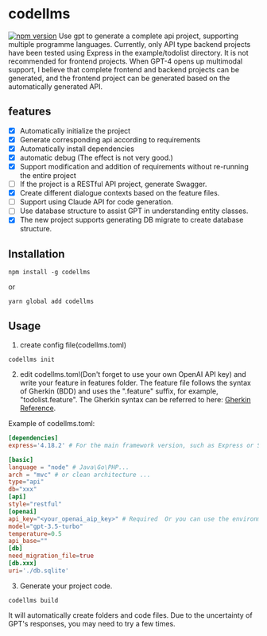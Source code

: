 # codellms

[![npm version](https://badge.fury.io/js/codellms.svg)](https://badge.fury.io/js/codellms)
Use gpt to generate a complete api project, supporting multiple programme languages.
Currently, only API type backend projects have been tested using Express in the example/todolist directory. It is not recommended for frontend projects. When GPT-4 opens up multimodal support, I believe that complete frontend and backend projects can be generated, and the frontend project can be generated based on the automatically generated API.

## features

* [x] Automatically initialize the project
* [x] Generate corresponding api according to requirements
* [x] Automatically install dependencies
* [x] automatic debug (The effect is not very good.)
* [x] Support modification and addition of requirements without re-running the entire project
* [ ] If the project is a RESTful API project, generate Swagger.
* [x] Create different dialogue contexts based on the feature files.
* [ ] Support using Claude API for code generation.
* [ ] Use database structure to assist GPT in understanding entity classes.
* [x] The new project supports generating DB migrate to create database structure.

## Installation

```
npm install -g codellms
```

or

``` shell
yarn global add codellms
```

## Usage

1. create config file(codellms.toml)

``` shell
codellms init
```

2. edit codellms.toml(Don't forget to use your own OpenAI API key) and write your feature in features folder.
The feature file follows the syntax of Gherkin (BDD) and uses the ".feature" suffix, for example, "todolist.feature".
The Gherkin syntax can be referred to here: [Gherkin Reference](https://cucumber.io/docs/gherkin/reference/).

Example of codellms.toml:

``` toml
[dependencies]
express='4.18.2' # For the main framework version, such as Express or Spring Boot, do not use too new of a framework. ChatGPT does not have knowledge of the latest frameworks.

[basic]
language = "node" # Java\Go\PHP...
arch = "mvc" # or clean architecture ...
type="api"
db="xxx"
[api]
style="restful"
[openai]
api_key="<your_openai_aip_key>" # Required  Or you can use the environment variable:openai_api_key
model="gpt-3.5-turbo"
temperature=0.5
api_base=""
[db]
need_migration_file=true
[db.xxx]
uri='./db.sqlite'
```

3. Generate your project code.

``` shell
codellms build
```

It will automatically create folders and code files. Due to the uncertainty of GPT's responses, you may need to try a few times.